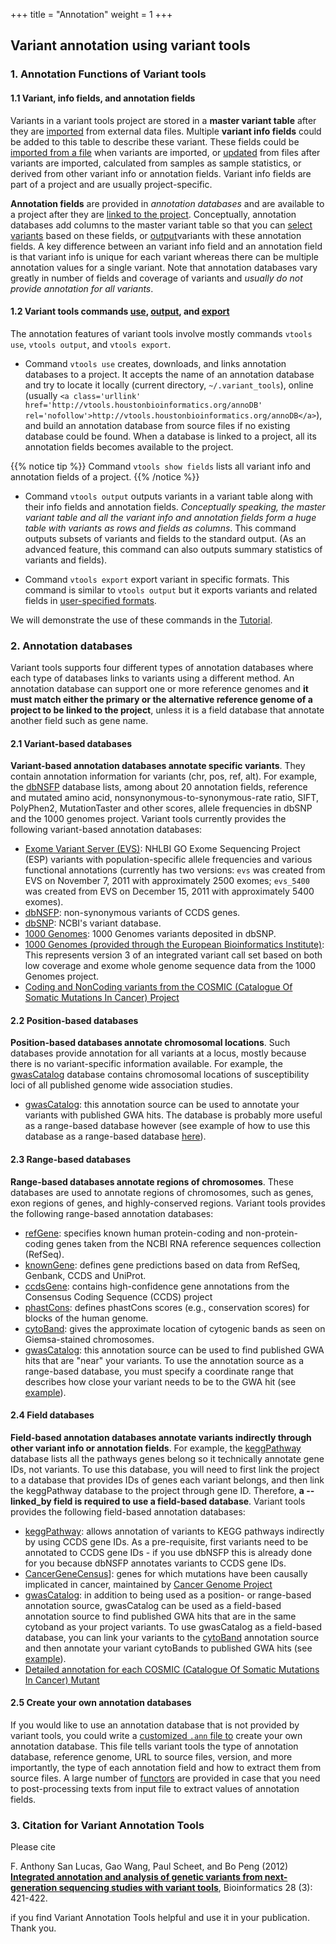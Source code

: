 +++
title = "Annotation"
weight = 1
+++


## Variant annotation using variant tools


### 1. Annotation Functions of Variant tools

#### 1.1 Variant, info fields, and annotation fields

Variants in a variant tools project are stored in a **master variant table** after they are [imported][1] from external data files. Multiple **variant info fields** could be added to this table to describe these variant. These fields could be [imported from a file][1] when variants are imported, or [updated][2] from files after variants are imported, calculated from samples as sample statistics, or derived from other variant info or annotation fields. Variant info fields are part of a project and are usually project-specific. 

**Annotation fields** are provided in *annotation databases* and are available to a project after they are [linked to the project][3]. Conceptually, annotation databases add columns to the master variant table so that you can [select variants][4] based on these fields, or [output][5]variants with these annotation fields. A key difference between an variant info field and an annotation field is that variant info is unique for each variant whereas there can be multiple annotation values for a single variant. Note that annotation databases vary greatly in number of fields and coverage of variants and *usually do not provide annotation for all variants*. 



#### 1.2 Variant tools commands [use][3], [output][5], and [export][6]

The annotation features of variant tools involve mostly commands `vtools use`, `vtools output`, and `vtools export`. 

*   Command `vtools use` creates, downloads, and links annotation databases to a project. It accepts the name of an annotation database and try to locate it locally (current directory, `~/.variant_tools`), online (usually `<a class='urllink' href='http://vtools.houstonbioinformatics.org/annoDB' rel='nofollow'>http://vtools.houstonbioinformatics.org/annoDB</a>`), and build an annotation database from source files if no existing database could be found. When a database is linked to a project, all its annotation fields becomes available to the project. 


{{% notice tip %}}
Command `vtools show fields` lists all variant info and annotation fields of a project. 
{{% /notice %}}


*   Command `vtools output` outputs variants in a variant table along with their info fields and annotation fields. *Conceptually speaking, the master variant table and all the variant info and annotation fields form a huge table with variants as rows and fields as columns*. This command outputs subsets of variants and fields to the standard output. (As an advanced feature, this command can also outputs summary statistics of variants and fields). 

*   Command `vtools export` export variant in specific formats. This command is similar to `vtools output` but it exports variants and related fields in [user-specified formats][7]. 

We will demonstrate the use of these commands in the [Tutorial][8]. 



### 2. Annotation databases

Variant tools supports four different types of annotation databases where each type of databases links to variants using a different method. An annotation database can support one or more reference genomes and **it must match either the primary or the alternative reference genome of a project to be linked to the project**, unless it is a field database that annotate another field such as gene name. 



#### 2.1 Variant-based databases

**Variant-based annotation databases annotate specific variants**. They contain annotation information for variants (chr, pos, ref, alt). For example, the [dbNSFP][9] database lists, among about 20 annotation fields, reference and mutated amino acid, nonsynonymous-to-synonymous-rate ratio, SIFT, PolyPhen2, MutationTaster and other scores, allele frequencies in dbSNP and the 1000 genomes project. Variant tools currently provides the following variant-based annotation databases: 



*   [Exome Variant Server (EVS)][10]: NHLBI GO Exome Sequencing Project (ESP) variants with population-specific allele frequencies and various functional annotations (currently has two versions: `evs` was created from EVS on November 7, 2011 with approximately 2500 exomes; `evs_5400` was created from EVS on December 15, 2011 with approximately 5400 exomes). 
*   [dbNSFP][9]: non-synonymous variants of CCDS genes. 
*   [dbSNP][11]: NCBI's variant database. 
*   [1000 Genomes][12]: 1000 Genomes variants deposited in dbSNP. 
*   [1000 Genomes (provided through the European Bioinformatics Institute)][13]: This represents version 3 of an integrated variant call set based on both low coverage and exome whole genome sequence data from the 1000 Genomes project. 
*   [Coding and NonCoding variants from the COSMIC (Catalogue Of Somatic Mutations In Cancer) Project][14]



#### 2.2 Position-based databases

**Position-based databases annotate chromosomal locations**. Such databases provide annotation for all variants at a locus, mostly because there is no variant-specific information available. For example, the [gwasCatalog][15] database contains chromosomal locations of susceptibility loci of all published genome wide association studies. 



*   [gwasCatalog][15]: this annotation source can be used to annotate your variants with published GWA hits. The database is probably more useful as a range-based database however (see example of how to use this database as a range-based database [here][15]). 



#### 2.3 Range-based databases

**Range-based databases annotate regions of chromosomes**. These databases are used to annotate regions of chromosomes, such as genes, exon regions of genes, and highly-conserved regions. Variant tools provides the following range-based annotation databases: 



*   [refGene][16]: specifies known human protein-coding and non-protein-coding genes taken from the NCBI RNA reference sequences collection (RefSeq). 
*   [knownGene][17]: defines gene predictions based on data from RefSeq, Genbank, CCDS and UniProt. 
*   [ccdsGene][18]: contains high-confidence gene annotations from the Consensus Coding Sequence (CCDS) project 
*   [phastCons][19]: defines phastCons scores (e.g., conservation scores) for blocks of the human genome. 
*   [cytoBand][20]: gives the approximate location of cytogenic bands as seen on Giemsa-stained chromosomes. 
*   [gwasCatalog][15]: this annotation source can be used to find published GWA hits that are "near" your variants. To use the annotation source as a range-based database, you must specify a coordinate range that describes how close your variant needs to be to the GWA hit (see [example][15]). 



#### 2.4 Field databases

**Field-based annotation databases annotate variants indirectly through other variant info or annotation fields**. For example, the [keggPathway][21] database lists all the pathways genes belong so it technically annotate gene IDs, not variants. To use this database, you will need to first link the project to a database that provides IDs of genes each variant belongs, and then link the keggPathway database to the project through gene ID. Therefore, **a --linked_by field is required to use a field-based database**. Variant tools provides the following field-based annotation databases: 



*   [keggPathway][21]: allows annotation of variants to KEGG pathways indirectly by using CCDS gene IDs. As a pre-requisite, first variants need to be annotated to CCDS gene IDs - if you use dbNSFP this is already done for you because dbNSFP annotates variants to CCDS gene IDs. 
*   [CancerGeneCensus][22]]: genes for which mutations have been causally implicated in cancer, maintained by [Cancer Genome Project][23] 
*   [gwasCatalog][15]: in addition to being used as a position- or range-based annotation source, gwasCatalog can be used as a field-based annotation source to find published GWA hits that are in the same cytoband as your project variants. To use gwasCatalog as a field-based database, you can link your variants to the [cytoBand][20] annotation source and then annotate your variant cytoBands to published GWA hits (see [example][15]). 
*   [Detailed annotation for each COSMIC (Catalogue Of Somatic Mutations In Cancer) Mutant][14] 



#### 2.5 Create your own annotation databases

If you would like to use an annotation database that is not provided by variant tools, you could write a [customized `.ann` file to][24] create your own annotation database. This file tells variant tools the type of annotation database, reference genome, URL to source files, version, and more importantly, the type of each annotation field and how to extract them from source files. A large number of [functors][25] are provided in case that you need to post-processing texts from input file to extract values of annotation fields. 



### 3. Citation for Variant Annotation Tools

Please cite 



F. Anthony San Lucas, Gao Wang, Paul Scheet, and Bo Peng (2012) [**Integrated annotation and analysis of genetic variants from next-generation sequencing studies with variant tools**][26], Bioinformatics 28 (3): 421-422. 

if you find Variant Annotation Tools helpful and use it in your publication. Thank you.

 [1]:    /documentation/vtools_commands/import/
 [2]:    /documentation/vtools_commands/update/
 [3]:    /documentation/vtools_commands/use/
 [4]:    /documentation/vtools_commands/select/
 [5]:    /documentation/vtools_commands/output/
 [6]:    /documentation/vtools_commands/export/
 [7]:    /documentation/customization/format/supportedformats/
 [8]:   /applications/annotation/tutorial/
 [9]:   /applications/annotation/variants/dbnsfp/
 [10]:   /applications/annotation/variants/esp/
 [11]:   /applications/annotation/variants/dbsnp/
 [12]:   /applications/annotation/variants/thousand/
 [13]:   /applications/annotation/variants/ebi/
 [14]:   /applications/annotation/variants/cosmic/
 [15]:   /applications/annotation/variants/gwas/
 [16]:   /applications/annotation/genes/refgene/
 [17]:   /applications/annotation/genes/knowngene/
 [18]:   /applications/annotation/genes/ccdsgene/
 [19]:   /applications/annotation/regions/phast_cons/
 [20]:   /applications/annotation/regions/cytoband/
 [21]:   /applications/annotation/misc/keggpathway/
 [22]:   /applications/annotation/genes/cancergenecensus/
 [23]: http://www.sanger.ac.uk/genetics/CGP/Census/
 [24]:   /applications/annotation/customized/
 [25]:    /documentation/customization/format/supportedformats/functor/
 [26]: http://bioinformatics.oxfordjournals.org/content/28/3/421.abstract?sid=f64403e7-5050-4102-963c-e690efe003f7